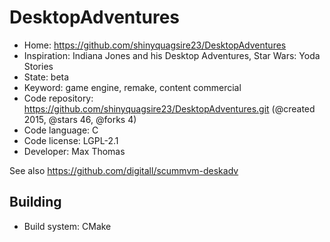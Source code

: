 # DesktopAdventures

- Home: https://github.com/shinyquagsire23/DesktopAdventures
- Inspiration: Indiana Jones and his Desktop Adventures, Star Wars: Yoda Stories
- State: beta
- Keyword: game engine, remake, content commercial
- Code repository: https://github.com/shinyquagsire23/DesktopAdventures.git (@created 2015, @stars 46, @forks 4)
- Code language: C
- Code license: LGPL-2.1
- Developer: Max Thomas

See also https://github.com/digitall/scummvm-deskadv

## Building

- Build system: CMake

